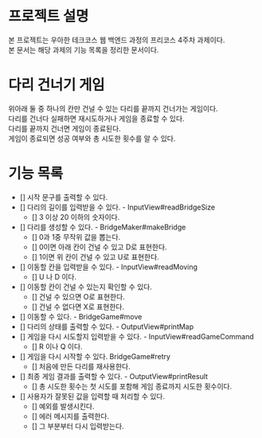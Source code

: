 # 프로젝트 설명
본 프로젝트는 우아한 테크코스 웹 백엔드 과정의 프리코스 4주차 과제이다.  
본 문서는 해당 과제의 기능 목록을 정리한 문서이다.

# 다리 건너기 게임
위아래 둘 중 하나의 칸만 건널 수 있는 다리를 끝까지 건너가는 게임이다.  
다리를 건너다 실패하면 재시도하거나 게임을 종료할 수 있다.  
다리를 끝까지 건너면 게임이 종료된다.  
게임이 종료되면 성공 여부와 총 시도한 횟수를 알 수 있다.

# 기능 목록
- [] 시작 문구를 출력할 수 있다.
- [] 다리의 길이를 입력받을 수 있다. - InputView#readBridgeSize
  - [] 3 이상 20 이하의 숫자이다.
- [] 다리를 생성할 수 있다. - BridgeMaker#makeBridge
  - [] 0과 1중 무작위 값을 뽑는다.
  - [] 0이면 아래 칸이 건널 수 있고 D로 표현한다.
  - [] 1이면 위 칸이 건널 수 있고 U로 표현한다.
- [] 이동할 칸을 입력받을 수 있다. - InputView#readMoving
  - [] U 나 D 이다.
- [] 이동할 칸이 건널 수 있는지 확인할 수 있다.
  - [] 건널 수 있으면 O로 표현한다.
  - [] 건널 수 없다면 X로 표현한다.
- [] 이동할 수 있다. - BridgeGame#move
- [] 다리의 상태를 출력할 수 있다. - OutputView#printMap
- [] 게임을 다시 시도할지 입력받을 수 있다. - InputView#readGameCommand
  - [] R 이나 Q 이다.
- [] 게임을 다시 시작할 수 있다. BridgeGame#retry
  - [] 처음에 만든 다리를 재사용한다.
- [] 최종 게임 결과를 출력할 수 있다. - OutputView#printResult
  - [] 총 시도한 횟수는 첫 시도를 포함해 게임 종료까지 시도한 횟수이다.
- [] 사용자가 잘못된 값을 입력할 때 처리할 수 있다.
  - [] 예외를 발생시킨다.
  - [] 에러 메시지를 출력한다.
  - [] 그 부분부터 다시 입력받는다.